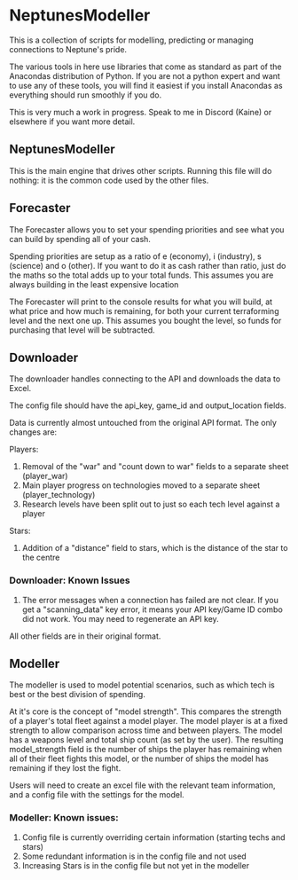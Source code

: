 # NeptunesModeller
This is a collection of scripts for modelling, predicting or managing connections to Neptune's pride.

The various tools in here use libraries that come as standard as part of the Anacondas distribution of Python. If you are not a python expert and want to use any of these tools, you will find it easiest if you install Anacondas as everything should run smoothly if you do. 

This is very much a work in progress. Speak to me in Discord (Kaine) or elsewhere if you want more detail.

## NeptunesModeller
This is the main engine that drives other scripts. Running this file will do nothing: it is the common code used by the other files. 

## Forecaster
The Forecaster allows you to set your spending priorities and see what you can build by spending all of your cash. 

Spending priorities are setup as a ratio of e (economy), i (industry), s (science) and o (other). If you want to do it as cash rather than ratio, just do the maths so the total adds up to your total funds. This assumes you are always building in the least expensive location

The Forecaster will print to the console results for what you will build, at what price and how much is remaining, for both your current terraforming level and the next one up. This assumes you bought the level, so funds for purchasing that level will be subtracted. 

## Downloader
The downloader handles connecting to the API and downloads the data to Excel.

The config file should have the api_key, game_id and output_location fields. 

Data is currently almost untouched from the original API format. The only changes are:

Players:
1) Removal of the "war" and "count down to war" fields to a separate sheet (player_war)
2) Main player progress on technologies moved to a separate sheet  (player_technology)
3) Research levels have been split out to just so each tech level against a player

Stars:
1) Addition of a "distance" field to stars, which is the distance of the star to the centre

### Downloader: Known Issues
1) The error messages when a connection has failed are not  clear. If you get a "scanning_data" key error, it means your API key/Game ID combo did not work. You may need to regenerate an API key.




All other fields are in their original format. 

## Modeller
The modeller is used to model potential scenarios, such as which tech is best or the best division of spending.

At it's core is the concept of "model strength". This compares the strength of a player's total fleet against a model player. The model player is at a fixed strength to allow comparison across time and between players. The model has a weapons level and total ship count (as set by the user). The resulting model_strength field is the number of ships the player has remaining when all of their fleet fights this model, or the number of ships the model has remaining if they lost the fight.

Users will need to create an excel file with the relevant team information, and a config file with the settings for the model.

### Modeller: Known issues:
1) Config file is currently overriding certain information (starting techs and stars)
2) Some redundant information is in the config file and not used
3) Increasing Stars is in the config file but not yet in the modeller